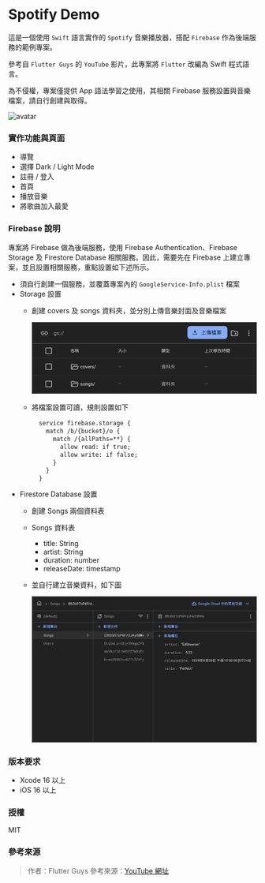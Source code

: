 #  Spotify Demo
這是一個使用 `Swift` 語言實作的 `Spotify` 音樂播放器，搭配 `Firebase` 作為後端服務的範例專案。

參考自 `Flutter Guys` 的 `YouTube` 影片，此專案將 `Flutter` 改編為 Swift 程式語言。

為不侵權，專案僅提供 App 語法學習之使用，其相關 Firebase 服務設置與音樂檔案，請自行創建與取得。

![avatar](/overviewImage/overview.png)

### 實作功能與頁面
  -  導覽
  -  選擇 Dark / Light Mode
  -  註冊 / 登入
  -  首頁
  -  播放音樂
  -  將歌曲加入最愛
  
### Firebase 說明
專案將 Firebase 做為後端服務，使用 Firebase Authentication、Firebase Storage 及 Firestore Database 相關服務。因此，需要先在 Firebase 上建立專案，並且設置相關服務，重點設置如下述所示。
  - 須自行創建一個服務，並覆蓋專案內的 `GoogleService-Info.plist` 檔案
  - Storage 設置
    - 創建 covers 及 songs 資料夾，並分別上傳音樂封面及音樂檔案
  
      ![avatar](/overviewImage/firestore_storage_settings.png)

    - 將檔案設置可讀，規則設置如下
  
      ```
        service firebase.storage {
          match /b/{bucket}/o {
            match /{allPaths=**} {
              allow read: if true;
              allow write: if false;
            }   
          }
        }
      ```
  - Firestore Database 設置
    - 創建 Songs 兩個資料表
    - Songs 資料表
      - title: String
      - artist: String
      - duration: number
      - releaseDate: timestamp
    - 並自行建立音樂資料，如下圖

      ![avatar](/overviewImage/firestore_database_data.png)
    

### 版本要求
  -  Xcode 16 以上
  -  iOS 16 以上

### 授權
MIT

### 參考來源
> 作者：Flutter Guys
> 參考來源：[YouTube 網址](https://www.youtube.com/watch?v=4TFbXepOjLI)
